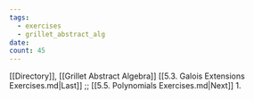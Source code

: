```yaml
---
tags:
  - exercises
  - grillet_abstract_alg
date:
count: 45
---
```

[[Directory]], [[Grillet Abstract Algebra]]
[[5.3. Galois Extensions Exercises.md|Last]] ;; [[5.5. Polynomials Exercises.md|Next]]
1. 